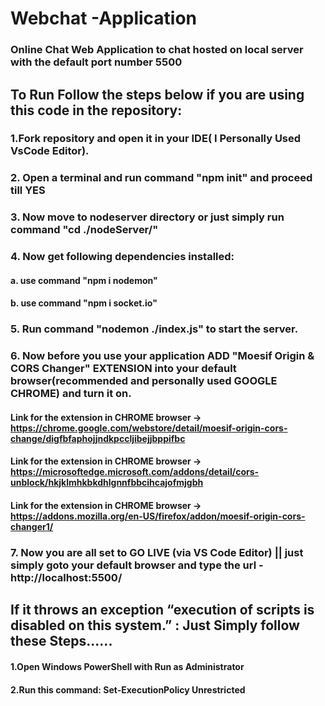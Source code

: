 # Webchat -Application

### Online Chat Web Application to chat hosted on local server with the default port number 5500

## To Run Follow the steps below if you are using this code in the repository:

### 1.Fork repository and open it in your IDE( I Personally Used VsCode Editor).
### 2. Open a terminal and run command "npm init" and proceed till YES  
### 3. Now move to nodeserver directory or just simply run command "cd ./nodeServer/" 
### 4. Now get following dependencies installed:
 ####    a. use command "npm i nodemon"
 ####    b. use command "npm i socket.io" 
### 5. Run command "nodemon ./index.js" to start the server.
### 6. Now before you use your application ADD "Moesif Origin & CORS Changer" EXTENSION into your default browser(recommended and personally used GOOGLE CHROME) and turn it on. 
####   Link for the extension in CHROME browser -> https://chrome.google.com/webstore/detail/moesif-origin-cors-change/digfbfaphojjndkpccljibejjbppifbc 
####   Link for the extension in CHROME browser -> https://microsoftedge.microsoft.com/addons/detail/cors-unblock/hkjklmhkbkdhlgnnfbbcihcajofmjgbh
####   Link for the extension in CHROME browser -> https://addons.mozilla.org/en-US/firefox/addon/moesif-origin-cors-changer1/
### 7. Now you are all set to GO LIVE (via VS Code Editor) || just simply goto your default browser and type the url - http://localhost:5500/ 


## If it throws an exception “execution of scripts is disabled on this system.” : Just Simply follow these Steps......
#### 1.Open Windows PowerShell with Run as Administrator
#### 2.Run this command: Set-ExecutionPolicy Unrestricted

